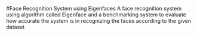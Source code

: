 #Face Recognition System using Eigenfaces
A face recognition system using algorithm called Eigenface and a benchmarking system to evaluate how accurate the system is in recognizing the faces according to the given dataset
